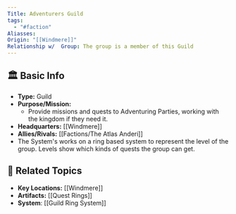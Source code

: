 ```yaml
---
Title: Adventurers Guild
tags:
  - "#faction"
Aliasses: 
Origin: "[[Windmere]]"
Relationship w/  Group: The group is a member of this Guild
---
```


## 🏛️ Basic Info
- **Type:** Guild
- **Purpose/Mission:**  
	- Provide missions and quests to Adventuring Parties, working with the kingdom if they need it.
- **Headquarters:** [[Windmere]]  
- **Allies/Rivals:** [[Factions/The Atlas Anderi]]  
- The System's works on a ring based system to represent the level of the group. Levels show which kinds of quests the group can get.
## 🔗 Related Topics
- **Key Locations:** [[Windmere]]
- **Artifacts:** [[Quest Rings]]
- **System**: [[Guild Ring System]]